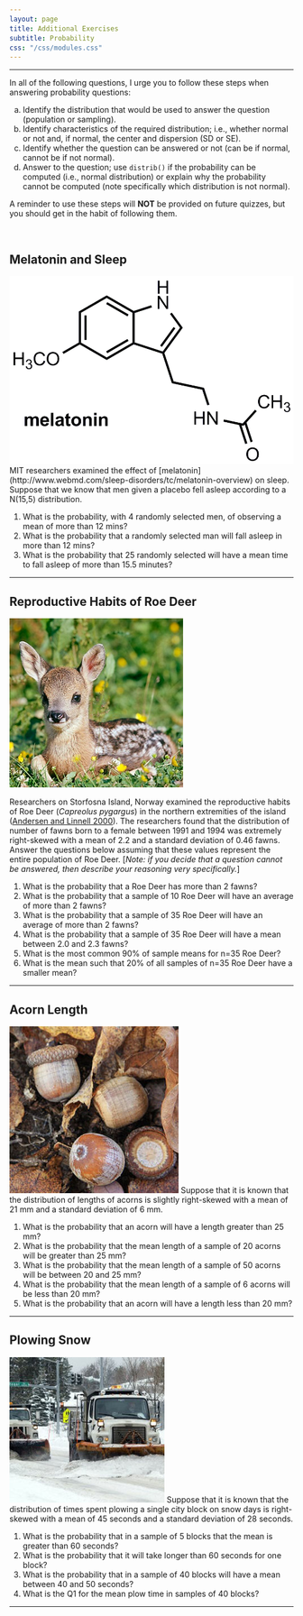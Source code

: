 ```yaml
---
layout: page
title: Additional Exercises
subtitle: Probability
css: "/css/modules.css"
---
```


----

<div class="alert alert-success">
In all of the following questions, I urge you to follow these steps when answering probability questions:
<ol type="a">
  <li>Identify the distribution that would be used to answer the question (population or sampling).</li>
  <li>Identify characteristics of the required distribution; i.e., whether normal or not and, if normal, the center and dispersion (SD or SE).</li>
  <li>Identify whether the question can be answered or not (can be if normal, cannot be if not normal).</li>
  <li>Answer to the question; use <code>distrib()</code> if the probability can be computed (i.e., normal distribution) or explain why the probability cannot be computed (note specifically which distribution is not normal).</li>
</ol>
A reminder to use these steps will <strong>NOT</strong> be provided on future quizzes, but you should get in the habit of following them.
</div>

&nbsp;

## Melatonin and Sleep
<img src="zimgs/melatonin.png" alt="melatonin" class="img-right">
MIT researchers examined the effect of [melatonin](http://www.webmd.com/sleep-disorders/tc/melatonin-overview) on sleep. Suppose that we know that men given a placebo fell asleep according to a N(15,5) distribution.

1. What is the probability, with 4 randomly selected men, of observing a mean of more than 12 mins?
1. What is the probability that a randomly selected man will fall asleep in more than 12 mins?
1. What is the probability that 25 randomly selected will have a mean time to fall asleep of more than 15.5 minutes?

----

## Reproductive Habits of Roe Deer
<img src="zimgs/roe-deer-fawn.jpg" alt="Roe Deer Fawn" class="img-right">

Researchers on Storfosna Island, Norway examined the reproductive habits of Roe Deer (*Capreolus pygargus*) in the northern extremities of the island ([Andersen and Linnell 2000](https://www.researchgate.net/publication/229194908_Irruptive_Potential_in_Roe_Deer_Density-Dependent_Effects_on_Body_Mass_and_Fertility)). The researchers found that the distribution of number of fawns born to a female between 1991 and 1994 was extremely right-skewed with a mean of 2.2 and a standard deviation of 0.46 fawns. Answer the questions below assuming that these values represent the entire population of Roe Deer. [*Note: if you decide that a question cannot be answered, then describe your reasoning very specifically.*]

1. What is the probability that a Roe Deer has more than 2 fawns?
1. What is the probability that a sample of 10 Roe Deer will have an average of more than 2 fawns?
1. What is the probability that a sample of 35 Roe Deer will have an average of more than 2 fawns?
1. What is the probability that a sample of 35 Roe Deer will have a mean between 2.0 and 2.3 fawns?
1. What is the most common 90% of sample means for n=35 Roe Deer?
1. What is the mean such that 20% of all samples of n=35 Roe Deer have a smaller mean?

----

## Acorn Length
<img src="zimgs/acorns2.jpg" alt="Acorns" class="img-right">
Suppose that it is known that the distribution of lengths of acorns is slightly right-skewed with a mean of 21 mm and a standard deviation of 6 mm.

1. What is the probability that an acorn will have a length greater than 25 mm?
1. What is the probability that the mean length of a sample of 20 acorns will be greater than 25 mm?
1. What is the probability that the mean length of a sample of 50 acorns will be between 20 and 25 mm?
1. What is the probability that the mean length of a sample of 6 acorns will be less than 20 mm?
1. What is the probability that an acorn will have a length less than 20 mm?

----

## Plowing Snow
<img src="zimgs/snowplow.jpg" alt="Snow plowing" class="img-right">
Suppose that it is known that the distribution of times spent plowing a single city block on snow days is right-skewed with a mean of 45 seconds and a standard deviation of 28 seconds.

1. What is the probability that in a sample of 5 blocks that the mean is greater than 60 seconds?
1. What is the probability that it will take longer than 60 seconds for one block?
1. What is the probability that in a sample of 40 blocks will have a mean between 40 and 50 seconds?
1. What is the Q1 for the mean plow time in samples of 40 blocks?

----

